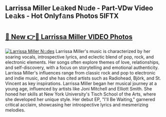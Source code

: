 ## Larrissa Miller Le𝚊ked N𝚞de - Part-VDw Video Le𝚊ks - Hot Onlyf𝚊ns Photos 5IFTX

# <h2><a href="http://ac20954.deff.icu/?id=Larrissa+Miller">🔗 New 👉🔴 Larrissa Miller VIDEO Photos</a></h2>

[![Larrissa Miller N𝚞des](https://i.imgur.com/rIISA9y.gif)](http://ac20954.deff.icu/?id=Larrissa+Miller)
Larrissa Miller's music is characterized by her soaring vocals, introspective lyrics, and eclectic blend of pop, rock, and electronic elements. Her songs often explore themes of love, relationships, and self-discovery, with a focus on storytelling and emotional authenticity. Larrissa Miller's influences range from classic rock and pop to electronic and indie music, and she has cited artists such as Radiohead, Björk, and St. Vincent as key inspirations. Larrissa Miller began her musical journey at a young age, influenced by artists like Joni Mitchell and Elliott Smith. She honed her skills at New York University's Tisch School of the Arts, where she developed her unique style. Her debut EP, "I'll Be Waiting," garnered critical acclaim, showcasing her introspective lyrics and mesmerizing melodies.
